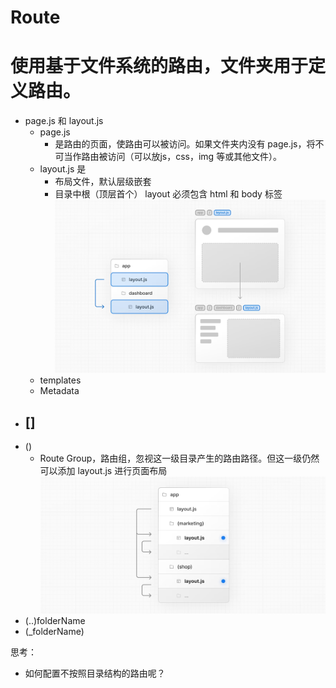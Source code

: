 # Route
# 使用基于文件系统的路由，文件夹用于定义路由。
- page.js 和 layout.js
    - page.js 
        - 是路由的页面，使路由可以被访问。如果文件夹内没有 page.js，将不可当作路由被访问（可以放js，css，img 等或其他文件）。
    - layout.js 是
        - 布局文件，默认层级嵌套
        - 目录中根（顶层首个） layout 必须包含 html 和 body 标签
            ![layout.js 布局嵌套演示图](./img/layout.png)
    - templates
    - Metadata
- []
    - 
- ()
    - Route Group，路由组，忽视这一级目录产生的路由路径。但这一级仍然可以添加 layout.js 进行页面布局
        ![路由组添加 layout.js 演示图](./img/routGroupLayout.png)
- (..)folderName
- (_folderName)

思考：
- 如何配置不按照目录结构的路由呢？